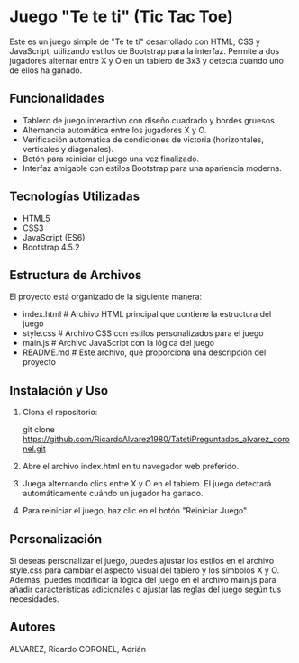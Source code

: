 ﻿# Juego "Te te ti" (Tic Tac Toe)

Este es un juego simple de "Te te ti" desarrollado con HTML, CSS y JavaScript, utilizando estilos de Bootstrap para la interfaz. Permite a dos jugadores alternar entre X y O en un tablero de 3x3 y detecta cuando uno de ellos ha ganado.

## Funcionalidades

- Tablero de juego interactivo con diseño cuadrado y bordes gruesos.
- Alternancia automática entre los jugadores X y O.
- Verificación automática de condiciones de victoria (horizontales, verticales y diagonales).
- Botón para reiniciar el juego una vez finalizado.
- Interfaz amigable con estilos Bootstrap para una apariencia moderna.

## Tecnologías Utilizadas

- HTML5
- CSS3
- JavaScript (ES6)
- Bootstrap 4.5.2

## Estructura de Archivos

El proyecto está organizado de la siguiente manera:

- index.html # Archivo HTML principal que contiene la estructura del juego
- style.css # Archivo CSS con estilos personalizados para el juego
- main.js # Archivo JavaScript con la lógica del juego
- README.md # Este archivo, que proporciona una descripción del proyecto

## Instalación y Uso

1. Clona el repositorio:

   git clone https://github.com/RicardoAlvarez1980/TatetiPreguntados_alvarez_coronel.git

2. Abre el archivo index.html en tu navegador web preferido.

3. Juega alternando clics entre X y O en el tablero. El juego detectará automáticamente cuándo un jugador ha ganado.

4. Para reiniciar el juego, haz clic en el botón "Reiniciar Juego".

## Personalización
Si deseas personalizar el juego, puedes ajustar los estilos en el archivo style.css para cambiar el aspecto visual del tablero y los símbolos X y O. Además, puedes modificar la lógica del juego en el archivo main.js para añadir características adicionales o ajustar las reglas del juego según tus necesidades.

## Autores
ALVAREZ, Ricardo
CORONEL, Adrián